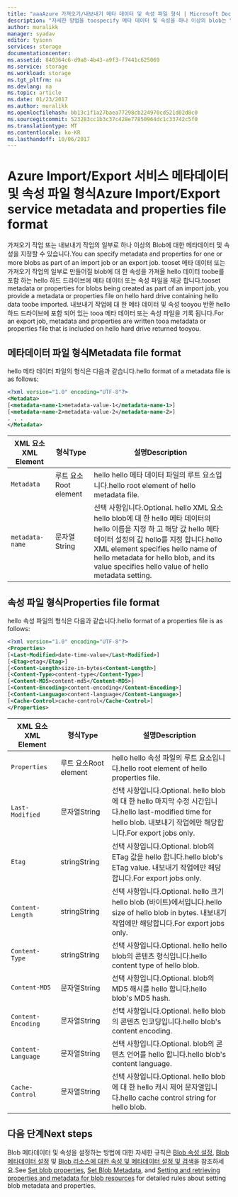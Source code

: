```yaml
---
title: "aaaAzure 가져오기/내보내기 메타 데이터 및 속성 파일 형식 | Microsoft Docs"
description: "자세한 방법을 toospecify 메타 데이터 및 속성을 하나 이상의 blob는 일부인 가져오기 또는 내보내기 작업 합니다."
author: muralikk
manager: syadav
editor: tysonn
services: storage
documentationcenter: 
ms.assetid: 840364c6-d9a8-4b43-a9f3-f7441c625069
ms.service: storage
ms.workload: storage
ms.tgt_pltfrm: na
ms.devlang: na
ms.topic: article
ms.date: 01/23/2017
ms.author: muralikk
ms.openlocfilehash: bb13c1f1a27baea77298cb224970cd521d02d8c0
ms.sourcegitcommit: 523283cc1b3c37c428e77850964dc1c33742c5f0
ms.translationtype: MT
ms.contentlocale: ko-KR
ms.lasthandoff: 10/06/2017
---
```

# <a name="azure-importexport-service-metadata-and-properties-file-format"></a><span data-ttu-id="d0af5-103">Azure Import/Export 서비스 메타데이터 및 속성 파일 형식</span><span class="sxs-lookup"><span data-stu-id="d0af5-103">Azure Import/Export service metadata and properties file format</span></span>
<span data-ttu-id="d0af5-104">가져오기 작업 또는 내보내기 작업의 일부로 하나 이상의 Blob에 대한 메타데이터 및 속성을 지정할 수 있습니다.</span><span class="sxs-lookup"><span data-stu-id="d0af5-104">You can specify metadata and properties for one or more blobs as part of an import job or an export job.</span></span> <span data-ttu-id="d0af5-105">tooset 메타 데이터 또는 가져오기 작업의 일부로 만들어질 blob에 대 한 속성을 가져올 hello 데이터 toobe를 포함 하는 hello 하드 드라이브에 메타 데이터 또는 속성 파일을 제공 합니다.</span><span class="sxs-lookup"><span data-stu-id="d0af5-105">tooset metadata or properties for blobs being created as part of an import job, you provide a metadata or properties file on hello hard drive containing hello data toobe imported.</span></span> <span data-ttu-id="d0af5-106">내보내기 작업에 대 한 메타 데이터 및 속성 tooyou 반환 hello 하드 드라이브에 포함 되어 있는 tooa 메타 데이터 또는 속성 파일을 기록 됩니다.</span><span class="sxs-lookup"><span data-stu-id="d0af5-106">For an export job, metadata and properties are written tooa metadata or properties file that is included on hello hard drive returned tooyou.</span></span>  
  
## <a name="metadata-file-format"></a><span data-ttu-id="d0af5-107">메타데이터 파일 형식</span><span class="sxs-lookup"><span data-stu-id="d0af5-107">Metadata file format</span></span>  
<span data-ttu-id="d0af5-108">hello 메타 데이터 파일의 형식은 다음과 같습니다.</span><span class="sxs-lookup"><span data-stu-id="d0af5-108">hello format of a metadata file is as follows:</span></span>  
  
```xml
<?xml version="1.0" encoding="UTF-8"?>  
<Metadata>  
[<metadata-name-1>metadata-value-1</metadata-name-1>]  
[<metadata-name-2>metadata-value-2</metadata-name-2>]  
. . .  
</Metadata>  
```
  
|<span data-ttu-id="d0af5-109">XML 요소</span><span class="sxs-lookup"><span data-stu-id="d0af5-109">XML Element</span></span>|<span data-ttu-id="d0af5-110">형식</span><span class="sxs-lookup"><span data-stu-id="d0af5-110">Type</span></span>|<span data-ttu-id="d0af5-111">설명</span><span class="sxs-lookup"><span data-stu-id="d0af5-111">Description</span></span>|  
|-----------------|----------|-----------------|  
|`Metadata`|<span data-ttu-id="d0af5-112">루트 요소</span><span class="sxs-lookup"><span data-stu-id="d0af5-112">Root element</span></span>|<span data-ttu-id="d0af5-113">hello hello 메타 데이터 파일의 루트 요소입니다.</span><span class="sxs-lookup"><span data-stu-id="d0af5-113">hello root element of hello metadata file.</span></span>|  
|`metadata-name`|<span data-ttu-id="d0af5-114">문자열</span><span class="sxs-lookup"><span data-stu-id="d0af5-114">String</span></span>|<span data-ttu-id="d0af5-115">선택 사항입니다.</span><span class="sxs-lookup"><span data-stu-id="d0af5-115">Optional.</span></span> <span data-ttu-id="d0af5-116">hello XML 요소 hello blob에 대 한 hello 메타 데이터의 hello 이름을 지정 하 고 해당 값 hello 메타 데이터 설정의 값 hello를 지정 합니다.</span><span class="sxs-lookup"><span data-stu-id="d0af5-116">hello XML element specifies hello name of hello metadata for hello blob, and its value specifies hello value of hello metadata setting.</span></span>|  
  
## <a name="properties-file-format"></a><span data-ttu-id="d0af5-117">속성 파일 형식</span><span class="sxs-lookup"><span data-stu-id="d0af5-117">Properties file format</span></span>  
<span data-ttu-id="d0af5-118">hello 속성 파일의 형식은 다음과 같습니다.</span><span class="sxs-lookup"><span data-stu-id="d0af5-118">hello format of a properties file is as follows:</span></span>  
  
```xml
<?xml version="1.0" encoding="UTF-8"?>  
<Properties>  
[<Last-Modified>date-time-value</Last-Modified>]  
[<Etag>etag</Etag>]  
[<Content-Length>size-in-bytes<Content-Length>]  
[<Content-Type>content-type</Content-Type>]  
[<Content-MD5>content-md5</Content-MD5>]  
[<Content-Encoding>content-encoding</Content-Encoding>]  
[<Content-Language>content-language</Content-Language>]  
[<Cache-Control>cache-control</Cache-Control>]  
</Properties>  
```
  
|<span data-ttu-id="d0af5-119">XML 요소</span><span class="sxs-lookup"><span data-stu-id="d0af5-119">XML Element</span></span>|<span data-ttu-id="d0af5-120">형식</span><span class="sxs-lookup"><span data-stu-id="d0af5-120">Type</span></span>|<span data-ttu-id="d0af5-121">설명</span><span class="sxs-lookup"><span data-stu-id="d0af5-121">Description</span></span>|  
|-----------------|----------|-----------------|  
|`Properties`|<span data-ttu-id="d0af5-122">루트 요소</span><span class="sxs-lookup"><span data-stu-id="d0af5-122">Root element</span></span>|<span data-ttu-id="d0af5-123">hello hello 속성 파일의 루트 요소입니다.</span><span class="sxs-lookup"><span data-stu-id="d0af5-123">hello root element of hello properties file.</span></span>|  
|`Last-Modified`|<span data-ttu-id="d0af5-124">문자열</span><span class="sxs-lookup"><span data-stu-id="d0af5-124">String</span></span>|<span data-ttu-id="d0af5-125">선택 사항입니다.</span><span class="sxs-lookup"><span data-stu-id="d0af5-125">Optional.</span></span> <span data-ttu-id="d0af5-126">hello blob에 대 한 hello 마지막 수정 시간입니다.</span><span class="sxs-lookup"><span data-stu-id="d0af5-126">hello last-modified time for hello blob.</span></span> <span data-ttu-id="d0af5-127">내보내기 작업에만 해당합니다.</span><span class="sxs-lookup"><span data-stu-id="d0af5-127">For export jobs only.</span></span>|  
|`Etag`|<span data-ttu-id="d0af5-128">string</span><span class="sxs-lookup"><span data-stu-id="d0af5-128">String</span></span>|<span data-ttu-id="d0af5-129">선택 사항입니다.</span><span class="sxs-lookup"><span data-stu-id="d0af5-129">Optional.</span></span> <span data-ttu-id="d0af5-130">blob의 ETag 값을 hello 합니다.</span><span class="sxs-lookup"><span data-stu-id="d0af5-130">hello blob's ETag value.</span></span> <span data-ttu-id="d0af5-131">내보내기 작업에만 해당합니다.</span><span class="sxs-lookup"><span data-stu-id="d0af5-131">For export jobs only.</span></span>|  
|`Content-Length`|<span data-ttu-id="d0af5-132">string</span><span class="sxs-lookup"><span data-stu-id="d0af5-132">String</span></span>|<span data-ttu-id="d0af5-133">선택 사항입니다.</span><span class="sxs-lookup"><span data-stu-id="d0af5-133">Optional.</span></span> <span data-ttu-id="d0af5-134">hello 크기 hello blob (바이트)에서입니다.</span><span class="sxs-lookup"><span data-stu-id="d0af5-134">hello size of hello blob in bytes.</span></span> <span data-ttu-id="d0af5-135">내보내기 작업에만 해당합니다.</span><span class="sxs-lookup"><span data-stu-id="d0af5-135">For export jobs only.</span></span>|  
|`Content-Type`|<span data-ttu-id="d0af5-136">string</span><span class="sxs-lookup"><span data-stu-id="d0af5-136">String</span></span>|<span data-ttu-id="d0af5-137">선택 사항입니다.</span><span class="sxs-lookup"><span data-stu-id="d0af5-137">Optional.</span></span> <span data-ttu-id="d0af5-138">hello hello blob의 콘텐츠 형식입니다.</span><span class="sxs-lookup"><span data-stu-id="d0af5-138">hello content type of hello blob.</span></span>|  
|`Content-MD5`|<span data-ttu-id="d0af5-139">문자열</span><span class="sxs-lookup"><span data-stu-id="d0af5-139">String</span></span>|<span data-ttu-id="d0af5-140">선택 사항입니다.</span><span class="sxs-lookup"><span data-stu-id="d0af5-140">Optional.</span></span> <span data-ttu-id="d0af5-141">blob의 MD5 해시를 hello 합니다.</span><span class="sxs-lookup"><span data-stu-id="d0af5-141">hello blob's MD5 hash.</span></span>|  
|`Content-Encoding`|<span data-ttu-id="d0af5-142">문자열</span><span class="sxs-lookup"><span data-stu-id="d0af5-142">String</span></span>|<span data-ttu-id="d0af5-143">선택 사항입니다.</span><span class="sxs-lookup"><span data-stu-id="d0af5-143">Optional.</span></span> <span data-ttu-id="d0af5-144">hello blob의 콘텐츠 인코딩입니다.</span><span class="sxs-lookup"><span data-stu-id="d0af5-144">hello blob's content encoding.</span></span>|  
|`Content-Language`|<span data-ttu-id="d0af5-145">문자열</span><span class="sxs-lookup"><span data-stu-id="d0af5-145">String</span></span>|<span data-ttu-id="d0af5-146">선택 사항입니다.</span><span class="sxs-lookup"><span data-stu-id="d0af5-146">Optional.</span></span> <span data-ttu-id="d0af5-147">blob의 콘텐츠 언어를 hello 합니다.</span><span class="sxs-lookup"><span data-stu-id="d0af5-147">hello blob's content language.</span></span>|  
|`Cache-Control`|<span data-ttu-id="d0af5-148">문자열</span><span class="sxs-lookup"><span data-stu-id="d0af5-148">String</span></span>|<span data-ttu-id="d0af5-149">선택 사항입니다.</span><span class="sxs-lookup"><span data-stu-id="d0af5-149">Optional.</span></span> <span data-ttu-id="d0af5-150">hello blob에 대 한 hello 캐시 제어 문자열입니다.</span><span class="sxs-lookup"><span data-stu-id="d0af5-150">hello cache control string for hello blob.</span></span>|  

## <a name="next-steps"></a><span data-ttu-id="d0af5-151">다음 단계</span><span class="sxs-lookup"><span data-stu-id="d0af5-151">Next steps</span></span>

<span data-ttu-id="d0af5-152">Blob 메타데이터 및 속성을 설정하는 방법에 대한 자세한 규칙은 [Blob 속성 설정](/rest/api/storageservices/set-blob-properties), [Blob 메타데이터 설정](/rest/api/storageservices/set-blob-metadata) 및 [Blob 리소스에 대한 속성 및 메타데이터 설정 및 검색](/rest/api/storageservices/setting-and-retrieving-properties-and-metadata-for-blob-resources)을 참조하세요.</span><span class="sxs-lookup"><span data-stu-id="d0af5-152">See [Set blob properties](/rest/api/storageservices/set-blob-properties), [Set Blob Metadata](/rest/api/storageservices/set-blob-metadata), and [Setting and retrieving properties and metadata for blob resources](/rest/api/storageservices/setting-and-retrieving-properties-and-metadata-for-blob-resources) for detailed rules about setting blob metadata and properties.</span></span>
